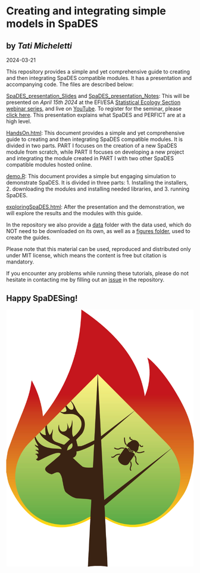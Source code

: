 
# Creating and integrating simple models in SpaDES
## by *Tati Micheletti*    

2024-03-21


This repository provides a simple and yet comprehensive guide to creating and then integrating SpaDES 
compatible modules. It has a presentation and accompanying code. The files are described below:  
 

[SpaDES_presentation_Slides](https://github.com/tati-micheletti/Micheletti_SpaDES/blob/main/SpaDES_Presentation_Slides.pdf) and [SpaDES_presentation_Notes](https://github.com/tati-micheletti/Micheletti_SpaDES/blob/main/SpaDES_Presentation_Notes.pdf): This will be presented on *April 15th 2024* at the EFI/ESA [Statistical Ecology Section webinar series](https://ecoforecast.org/workshops/statistical-methods-seminar-series/#details), 
and live on [YouTube](https://www.youtube.com/watch?v=sjE6j9Mw_K8). To register for the seminar, please [click here](https://notredame.zoom.us/webinar/register/WN_7HIO_OJERCWpVbLEK_q5QA). This presentation explains what SpaDES and PERFICT are at a high level.  

[HandsOn.html](https://html-preview.github.io/?url=https://github.com/tati-micheletti/Micheletti_SpaDES/blob/main/HandsOn.html): This document provides a simple and yet comprehensive guide to creating and then integrating SpaDES compatible modules. It is divided in two parts. PART I focuses on the creation of a new SpaDES module from scratch, while PART II focuses on developing a new project and integrating the module created in PART I with two other SpaDES compatible modules hosted online.  

[demo.R](https://github.com/tati-micheletti/Micheletti_SpaDES/blob/main/demo.R): This document provides a simple but engaging simulation to demonstrate SpaDES. It is divided in three parts: 1. Installing the installers, 2. downloading the modules and installing needed libraries, and 3. running SpaDES.  

[exploringSpaDES.html](https://html-preview.github.io/?url=https://github.com/tati-micheletti/Micheletti_SpaDES/blob/main/exploringSpaDES.html): After the presentation and the demonstration, we will explore the results and the modules with this guide.  

In the repository we also provide a [data](https://github.com/tati-micheletti/Micheletti_SpaDES/tree/main/data) folder with the data used, which do NOT need to be downloaded on its own, as well as a [figures folder](https://github.com/tati-micheletti/Micheletti_SpaDES/tree/main/figures), used to create the guides.  

Please note that this material can be used, reproduced and distributed only under MIT license, which means the content is free but citation is mandatory.   

If you encounter any problems while running these tutorials, please do not hesitate in contacting me by filling out an [issue](https://github.com/tati-micheletti/Micheletti_SpaDES/issues) in the repository.  

## Happy SpaDESing!
  
  
  ![](figures/SpaDES.jpg)

